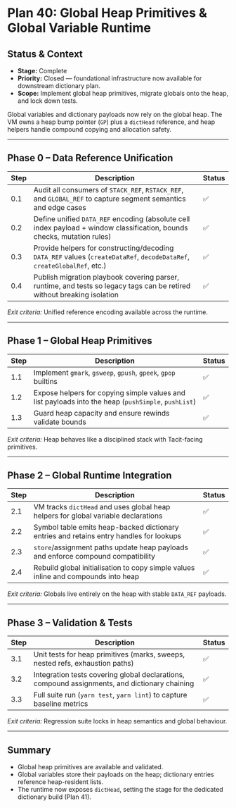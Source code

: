 # Plan 40: Global Heap Primitives & Global Variable Runtime

## Status & Context

- **Stage:** Complete
- **Priority:** Closed — foundational infrastructure now available for downstream dictionary plan.
- **Scope:** Implement global heap primitives, migrate globals onto the heap, and lock down tests.

Global variables and dictionary payloads now rely on the global heap. The VM owns a heap bump pointer (`GP`) plus a `dictHead` reference, and heap helpers handle compound copying and allocation safety.

---

## Phase 0 – Data Reference Unification

| Step | Description                                                                                                                 | Status |
| ---- | --------------------------------------------------------------------------------------------------------------------------- | ------ |
| 0.1  | Audit all consumers of `STACK_REF`, `RSTACK_REF`, and `GLOBAL_REF` to capture segment semantics and edge cases              | ✅     |
| 0.2  | Define unified `DATA_REF` encoding (absolute cell index payload + window classification, bounds checks, mutation rules)     | ✅     |
| 0.3  | Provide helpers for constructing/decoding `DATA_REF` values (`createDataRef`, `decodeDataRef`, `createGlobalRef`, etc.)     | ✅     |
| 0.4  | Publish migration playbook covering parser, runtime, and tests so legacy tags can be retired without breaking isolation     | ✅     |

_Exit criteria:_ Unified reference encoding available across the runtime.

---

## Phase 1 – Global Heap Primitives

| Step | Description                                                                                       | Status |
| ---- | ------------------------------------------------------------------------------------------------- | ------ |
| 1.1  | Implement `gmark`, `gsweep`, `gpush`, `gpeek`, `gpop` builtins                                    | ✅     |
| 1.2  | Expose helpers for copying simple values and list payloads into the heap (`pushSimple`, `pushList`) | ✅     |
| 1.3  | Guard heap capacity and ensure rewinds validate bounds                                            | ✅     |

_Exit criteria:_ Heap behaves like a disciplined stack with Tacit-facing primitives.

---

## Phase 2 – Global Runtime Integration

| Step | Description                                                                                               | Status |
| ---- | --------------------------------------------------------------------------------------------------------- | ------ |
| 2.1  | VM tracks `dictHead` and uses global heap helpers for global variable declarations                        | ✅     |
| 2.2  | Symbol table emits heap-backed dictionary entries and retains entry handles for lookups                   | ✅     |
| 2.3  | `store`/assignment paths update heap payloads and enforce compound compatibility                          | ✅     |
| 2.4  | Rebuild global initialisation to copy simple values inline and compounds into heap                        | ✅     |

_Exit criteria:_ Globals live entirely on the heap with stable `DATA_REF` payloads.

---

## Phase 3 – Validation & Tests

| Step | Description                                                                                  | Status |
| ---- | -------------------------------------------------------------------------------------------- | ------ |
| 3.1  | Unit tests for heap primitives (marks, sweeps, nested refs, exhaustion paths)                | ✅     |
| 3.2  | Integration tests covering global declarations, compound assignments, and dictionary chaining | ✅     |
| 3.3  | Full suite run (`yarn test`, `yarn lint`) to capture baseline metrics                         | ✅     |

_Exit criteria:_ Regression suite locks in heap semantics and global behaviour.

---

## Summary

- Global heap primitives are available and validated.
- Global variables store their payloads on the heap; dictionary entries reference heap-resident lists.
- The runtime now exposes `dictHead`, setting the stage for the dedicated dictionary build (Plan 41).

